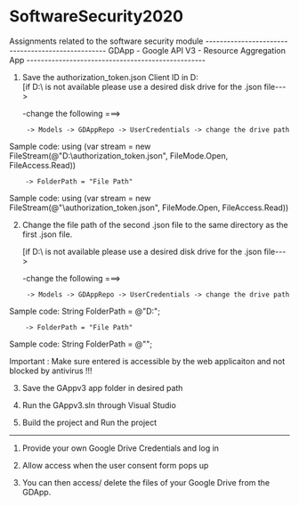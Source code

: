 # SoftwareSecurity2020
Assignments related to the software security module
		--------------------------------------------------
		GDApp - Google API V3 - Resource Aggregation App 
		--------------------------------------------------

1. Save the authorization_token.json Client ID in D:\
	[if D:\ is not available please use a desired disk drive for the .json file--->
	
	-change the following ===>

		-> Models -> GDAppRepo -> UserCredentials -> change the drive path

Sample code: using (var stream = new FileStream(@"D:\authorization_token.json", FileMode.Open, FileAccess.Read))

		-> FolderPath = "File Path"

Sample code: using (var stream = new FileStream(@"<Desired File Path>\authorization_token.json", FileMode.Open, FileAccess.Read))

2. Change the file path of the second .json file to the same directory as the first .json file.

	[if D:\ is not available please use a desired disk drive for the .json file--->
	
	-change the following ===>

		-> Models -> GDAppRepo -> UserCredentials -> change the drive path

Sample code: String FolderPath = @"D:\";

		-> FolderPath = "File Path"

Sample code: String FolderPath = @"<file path>";

Important : Make sure <file path> entered is accessible by the web applicaiton and not blocked by antivirus !!!

3. Save the GAppv3 app folder in desired path

4. Run the GAppv3.sln through Visual Studio 

5. Build the project and Run the project

----------------------------------------------------

1. Provide your own Google Drive Credentials and log in

2. Allow access when the user consent form pops up

3. You can then access/ delete the files of your Google Drive from the GDApp. 
